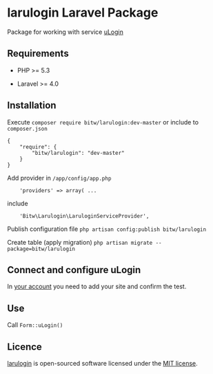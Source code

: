 larulogin Laravel Package
=========================

Package for working with service [uLogin](https://ulogin.ru/)


Requirements
------------

- PHP >= 5.3

- Laravel >= 4.0


Installation
------------

Execute `composer require bitw/larulogin:dev-master` or include to `composer.json`
```
{
    "require": {
        "bitw/larulogin": "dev-master"
    }
}
```

Add provider in `/app/config/app.php`
```
    'providers' => array( ...
```
include
```
    'Bitw\Larulogin\LaruloginServiceProvider',
```

Publish configuration file `php artisan config:publish bitw/larulogin`

Create table (apply migration) `php artisan migrate --package=bitw/larulogin`


Connect and configure uLogin
----------------------------

In [your account](https://ulogin.ru/lk.php) you need to add your site and confirm the test.


Use
---

Call `Form::uLogin()`


Licence
-------

[larulogin](https://github.com/bitw/larulogin) is open-sourced software licensed under the [MIT license](http://opensource.org/licenses/MIT).